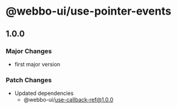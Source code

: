 # @webbo-ui/use-pointer-events

## 1.0.0

### Major Changes

- first major version

### Patch Changes

- Updated dependencies
  - @webbo-ui/use-callback-ref@1.0.0
